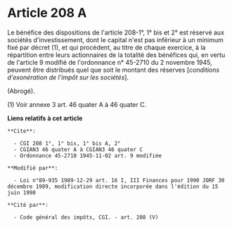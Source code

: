 # Article 208 A

Le bénéfice des dispositions de l'article 208-1°, 1° bis et 2° est réservé aux sociétés d'investissement, dont le capital
n'est pas inférieur à un minimum fixé par décret (1), et qui procèdent, au titre de chaque exercice, à la répartition entre
leurs actionnaires de la totalité des bénéfices qui, en vertu de l'article 9 modifié de l'ordonnance n° 45-2710 du 2 novembre
1945, peuvent être distribués quel que soit le montant des réserves [*conditions d'exonération de l'impôt sur les sociétés*].

(Abrogé).

(1) Voir annexe 3 art. 46 quater A à 46 quater C.

**Liens relatifs à cet article**

	**Cite**:

	  - CGI 208 1°, 1° bis, 1° bis A, 2°
	  - CGIAN3 46 quater A à CGIAN3 46 quater C
	  - Ordonnance 45-2710 1945-11-02 art. 9 modifiée

	**Modifié par**:

	  - Loi n°89-935 1989-12-29 art. 16 I, III Finances pour 1990 JORF 30 décembre 1989, modification directe incorporée dans l'édition du 15 juin 1990

	**Cité par**:

	  - Code général des impôts, CGI. - art. 208 (V)
